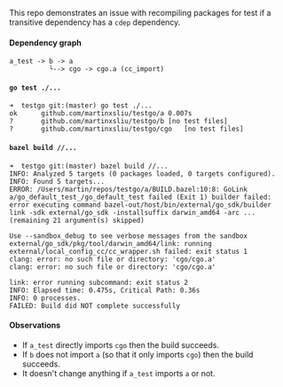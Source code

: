 This repo demonstrates an issue with recompiling packages for test if a transitive dependency has a `cdep` dependency.

#### Dependency graph

```
a_test -> b -> a
          └--> cgo -> cgo.a (cc_import)
```

#### `go test ./...`

```
➜  testgo git:(master) go test ./...
ok  	github.com/martinxsliu/testgo/a	0.007s
?   	github.com/martinxsliu/testgo/b	[no test files]
?   	github.com/martinxsliu/testgo/cgo	[no test files]
```

#### `bazel build //...`

```
➜  testgo git:(master) bazel build //...
INFO: Analyzed 5 targets (0 packages loaded, 0 targets configured).
INFO: Found 5 targets...
ERROR: /Users/martin/repos/testgo/a/BUILD.bazel:10:8: GoLink a/go_default_test_/go_default_test failed (Exit 1) builder failed: error executing command bazel-out/host/bin/external/go_sdk/builder link -sdk external/go_sdk -installsuffix darwin_amd64 -arc ... (remaining 21 argument(s) skipped)

Use --sandbox_debug to see verbose messages from the sandbox
external/go_sdk/pkg/tool/darwin_amd64/link: running external/local_config_cc/cc_wrapper.sh failed: exit status 1
clang: error: no such file or directory: 'cgo/cgo.a'
clang: error: no such file or directory: 'cgo/cgo.a'

link: error running subcommand: exit status 2
INFO: Elapsed time: 0.475s, Critical Path: 0.36s
INFO: 0 processes.
FAILED: Build did NOT complete successfully
```

#### Observations

* If `a_test` directly imports `cgo` then the build succeeds.
* If `b` does not import `a` (so that it only imports `cgo`) then the build succeeds.
* It doesn't change anything if `a_test` imports `a` or not.
